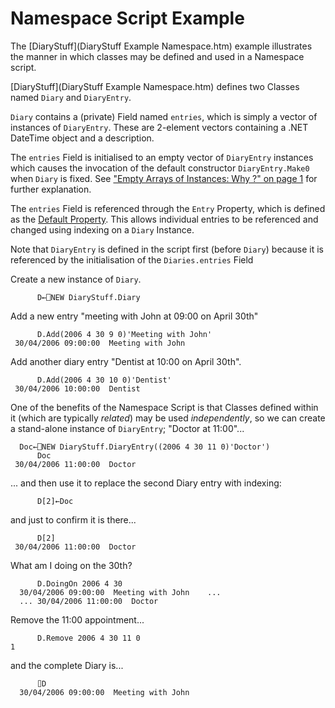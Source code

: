 # Namespace Script Example

The [DiaryStuff](DiaryStuff Example Namespace.htm) example illustrates the manner in which classes may be defined and used in a Namespace script.

[DiaryStuff](DiaryStuff Example Namespace.htm) defines two Classes named `Diary` and `DiaryEntry`.

`Diary` contains a (private) Field named `entries`, which is simply a vector of instances of `DiaryEntry`. These are 2-element vectors containing a .NET DateTime object and a description.

The `entries` Field is initialised to an empty vector of `DiaryEntry` instances which causes the invocation of the default constructor `DiaryEntry.Make0` when `Diary` is fixed. See ["Empty Arrays of Instances: Why ?" on page 1](../constructors/empty-arrays-of-instances-why.md) for further explanation.

The `entries` Field is referenced through the `Entry` Property, which is defined as the [Default Property](../class-members/properties/default-property.md). This allows individual entries to be referenced and changed using indexing on a `Diary` Instance.

Note that `DiaryEntry` is defined in the script first (before `Diary`) because it is referenced by the initialisation of the `Diaries.entries` Field

Create a new instance of `Diary`.
```apl
      D←⎕NEW DiaryStuff.Diary
```

Add a new entry "meeting with John at 09:00 on April 30th"
```apl
      D.Add(2006 4 30 9 0)'Meeting with John'
 30/04/2006 09:00:00  Meeting with John 
```

Add another diary entry "Dentist at 10:00 on April 30th".
```apl
      D.Add(2006 4 30 10 0)'Dentist'
 30/04/2006 10:00:00  Dentist 
```

One of the benefits of the Namespace Script is that Classes defined within it (which are typically *related*) may be used *independently*, so we can create a stand-alone instance of `DiaryEntry`; "Doctor at 11:00"...
```apl
  Doc←⎕NEW DiaryStuff.DiaryEntry((2006 4 30 11 0)'Doctor')
      Doc
 30/04/2006 11:00:00  Doctor 
```

... and then use it to replace the second Diary entry with indexing:
```apl
      D[2]←Doc
```

and just to confirm it is there...
```apl
      D[2]
 30/04/2006 11:00:00  Doctor 
```

What am I doing on the 30th?
```apl
      D.DoingOn 2006 4 30
  30/04/2006 09:00:00  Meeting with John    ...
  ... 30/04/2006 11:00:00  Doctor  
```

Remove the 11:00 appointment...
```apl
      D.Remove 2006 4 30 11 0
1
```

and the complete Diary is...
```apl
      ⌷D
  30/04/2006 09:00:00  Meeting with John  
```
